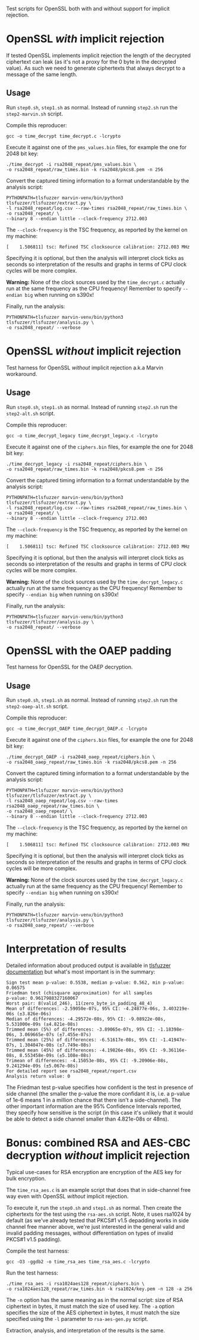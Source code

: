 Test scripts for OpenSSL both with and without support for implicit rejection.

OpenSSL *with* implicit rejection
=================================
If tested OpenSSL implements implicit rejection the length of the decrypted
ciphertext can leak (as it's not a proxy for the 0 byte in the decrypted
value). As such we need to generate ciphertexts that always decrypt to
a message of the same length.

Usage
-----
Run `step0.sh`, `step1.sh` as normal. Instead of running `step2.sh` run
the `step2-marvin.sh` script.

Compile this reproducer:
```
gcc -o time_decrypt time_decrypt.c -lcrypto
```

Execute it against one of the `pms_values.bin` files, for example the one
for 2048 bit key:
```
./time_decrypt -i rsa2048_repeat/pms_values.bin \
-o rsa2048_repeat/raw_times.bin -k rsa2048/pkcs8.pem -n 256
```

Convert the captured timing information to a format understandable by
the analysis script:
```
PYTHONPATH=tlsfuzzer marvin-venv/bin/python3 tlsfuzzer/tlsfuzzer/extract.py \
-l rsa2048_repeat/log.csv --raw-times rsa2048_repeat/raw_times.bin \
-o rsa2048_repeat/ \
--binary 8 --endian little --clock-frequency 2712.003
```
The `--clock-frequency` is the TSC frequency, as reported by the kernel on
my machine:
```
[    1.506811] tsc: Refined TSC clocksource calibration: 2712.003 MHz
```
Specifying it is optional, but then the analysis will interpret clock
ticks as seconds so interpretation of the results and graphs in terms of
CPU clock cycles will be more complex.

**Warning:** None of the clock sources used by the `time_decrypt.c`
actually run at the same frequency as the CPU frequency! Remember to specify
`--endian big` when running on s390x!

Finally, run the analysis:
```
PYTHONPATH=tlsfuzzer marvin-venv/bin/python3 tlsfuzzer/tlsfuzzer/analysis.py \
-o rsa2048_repeat/ --verbose
```


OpenSSL *without* implicit rejection
====================================
Test harness for OpenSSL *without* implicit rejection a.k.a Marvin workaround.

Usage
-----

Run `step0.sh`, `step1.sh` as normal. Instead of running `step2.sh` run
the `step2-alt.sh` script.

Compile this reproducer:
```
gcc -o time_decrypt_legacy time_decrypt_legacy.c -lcrypto
```

Execute it against one of the `ciphers.bin` files, for example the one
for 2048 bit key:
```
./time_decrypt_legacy -i rsa2048_repeat/ciphers.bin \
-o rsa2048_repeat/raw_times.bin -k rsa2048/pkcs8.pem -n 256
```

Convert the captured timing information to a format understandable by
the analysis script:
```
PYTHONPATH=tlsfuzzer marvin-venv/bin/python3 tlsfuzzer/tlsfuzzer/extract.py \
-l rsa2048_repeat/log.csv --raw-times rsa2048_repeat/raw_times.bin \
-o rsa2048_repeat/ \
--binary 8 --endian little --clock-frequency 2712.003
```
The `--clock-frequency` is the TSC frequency, as reported by the kernel on
my machine:
```
[    1.506811] tsc: Refined TSC clocksource calibration: 2712.003 MHz
```
Specifying it is optional, but then the analysis will interpret clock
ticks as seconds so interpretation of the results and graphs in terms of
CPU clock cycles will be more complex.

**Warning:** None of the clock sources used by the `time_decrypt_legacy.c`
actually run at the same frequency as the CPU frequency! Remember to specify
`--endian big` when running on s390x!

Finally, run the analysis:
```
PYTHONPATH=tlsfuzzer marvin-venv/bin/python3 tlsfuzzer/tlsfuzzer/analysis.py \
-o rsa2048_repeat/ --verbose
```

OpenSSL with the OAEP padding
=============================
Test harness for OpenSSL for the OAEP decryption.

Usage
-----
Run `step0.sh`, `step1.sh` as normal. Instead of running `step2.sh` run
the `step2-oaep-alt.sh` script.

Compile this reproducer:
```
gcc -o time_decrypt_OAEP time_decrypt_OAEP.c -lcrypto
```

Execute it against one of the `ciphers.bin` files, for example the one
for 2048 bit key:
```
./time_decrypt_OAEP -i rsa2048_oaep_repeat/ciphers.bin \
-o rsa2048_oaep_repeat/raw_times.bin -k rsa2048/pkcs8.pem -n 256
```

Convert the captured timing information to a format understandable by
the analysis script:
```
PYTHONPATH=tlsfuzzer marvin-venv/bin/python3 tlsfuzzer/tlsfuzzer/extract.py \
-l rsa2048_oaep_repeat/log.csv --raw-times rsa2048_oaep_repeat/raw_times.bin \
-o rsa2048_oaep_repeat/ \
--binary 8 --endian little --clock-frequency 2712.003
```

The `--clock-frequency` is the TSC frequency, as reported by the kernel on
my machine:
```
[    1.506811] tsc: Refined TSC clocksource calibration: 2712.003 MHz
```
Specifying it is optional, but then the analysis will interpret clock
ticks as seconds so interpretation of the results and graphs in terms of
CPU clock cycles will be more complex.

**Warning:** None of the clock sources used by the `time_decrypt_legacy.c`
actually run at the same frequency as the CPU frequency! Remember to specify
`--endian big` when running on s390x!

Finally, run the analysis:
```
PYTHONPATH=tlsfuzzer marvin-venv/bin/python3 tlsfuzzer/tlsfuzzer/analysis.py \
-o rsa2048_oaep_repeat/ --verbose
```

Interpretation of results
=========================

Detailed information about produced output is available in
[tlsfuzzer documentation](https://tlsfuzzer.readthedocs.io/en/latest/timing-analysis.html)
but what's most important is in the summary:
```
Sign test mean p-value: 0.5538, median p-value: 0.562, min p-value: 0.06575
Friedman test (chisquare approximation) for all samples
p-value: 0.9617988327160067
Worst pair: 8(valid_246), 11(zero_byte_in_padding_48_4)
Mean of differences: -2.59050e-07s, 95% CI: -4.24877e-06s, 3.403219e-06s (±3.826e-06s)
Median of differences: -4.29572e-08s, 95% CI: -9.08922e-08s, 5.531000e-09s (±4.821e-08s)
Trimmed mean (5%) of differences: -3.89065e-07s, 95% CI: -1.18398e-06s, 3.069665e-07s (±7.455e-07s)
Trimmed mean (25%) of differences: -6.51617e-08s, 95% CI: -1.41947e-07s, 1.304047e-08s (±7.749e-08s)
Trimmed mean (45%) of differences: -4.19826e-08s, 95% CI: -9.36116e-08s, 8.553458e-09s (±5.108e-08s)
Trimean of differences: -4.15053e-08s, 95% CI: -9.20906e-08s, 9.241294e-09s (±5.067e-08s)
For detailed report see rsa2048_repeat/report.csv
Analysis return value: 0
```

The Friedman test p-value specifies how confident is the test in presence of
side channel (the smaller the p-value the more confidant it is, i.e. a
p-value of 1e-6 means 1 in a million chance that there isn't a side-channel).
The other important information are the 95% Confidence Intervals reported,
they specify how sensitive is the script (in this case it's unlikely that
it would be able to detect a side channel smaller than 4.821e-08s or 48ns).

Bonus: combined RSA and AES-CBC decryption *without* implicit rejection
=======================================================================

Typical use-cases for RSA encryption are encryption of the AES key
for bulk encryption.

The `time_rsa_aes.c` is an example script that does that in side-channel
free way even with OpenSSL *without* implicit rejection.

To execute it, run the `step0.sh` and `step1.sh` as normal.
Then create the ciphertexts for the test using the `rsa-aes.sh` script.
Note, it uses rsa1024 by default (as we've already tested that
PKCS#1 v1.5 depadding works in side channel free manner above, we're
just interested in the general valid and invalid padding messages, without
differentiation on types of invalid PKCS#1 v1.5 padding).

Compile the test harness:
```
gcc -O3 -ggdb2 -o time_rsa_aes time_rsa_aes.c -lcrypto
```

Run the test harness:
```
./time_rsa_aes -i rsa1024aes128_repeat/ciphers.bin \
-o rsa1024aes128_repeat/raw_times.bin -k rsa1024/key.pem -n 128 -a 256
```
The `-n` option has the same meaning as in the normal script: size of
RSA ciphertext in bytes, it must match the size of used key.
The `-a` option specifies the size of the AES ciphertext in bytes,
it must match the size specified using the `-l` parameter to `rsa-aes-gen.py`
script.

Extraction, analysis, and interpretation of the results is the same.
